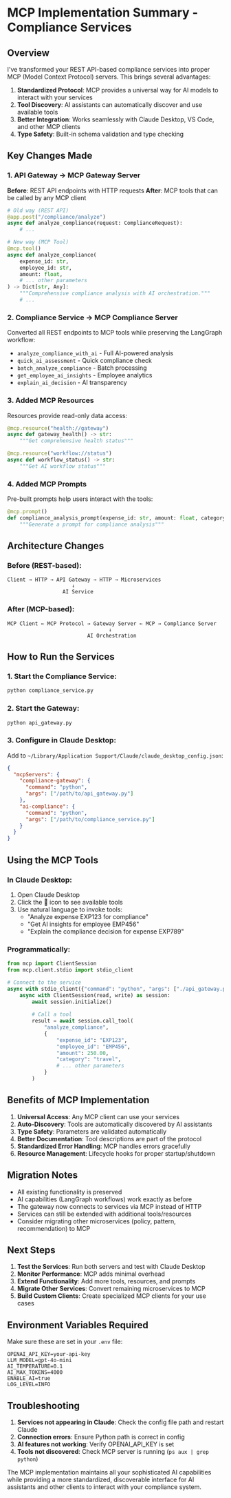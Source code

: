 # MCP Implementation Summary - Compliance Services

## Overview

I've transformed your REST API-based compliance services into proper MCP (Model Context Protocol) servers. This brings several advantages:

1. **Standardized Protocol**: MCP provides a universal way for AI models to interact with your services
2. **Tool Discovery**: AI assistants can automatically discover and use available tools
3. **Better Integration**: Works seamlessly with Claude Desktop, VS Code, and other MCP clients
4. **Type Safety**: Built-in schema validation and type checking

## Key Changes Made

### 1. API Gateway → MCP Gateway Server

**Before**: REST API endpoints with HTTP requests
**After**: MCP tools that can be called by any MCP client

```python
# Old way (REST API)
@app.post("/compliance/analyze")
async def analyze_compliance(request: ComplianceRequest):
    # ...

# New way (MCP Tool)
@mcp.tool()
async def analyze_compliance(
    expense_id: str,
    employee_id: str,
    amount: float,
    # ... other parameters
) -> Dict[str, Any]:
    """Comprehensive compliance analysis with AI orchestration."""
    # ...
```

### 2. Compliance Service → MCP Compliance Server

Converted all REST endpoints to MCP tools while preserving the LangGraph workflow:

- `analyze_compliance_with_ai` - Full AI-powered analysis
- `quick_ai_assessment` - Quick compliance check
- `batch_analyze_compliance` - Batch processing
- `get_employee_ai_insights` - Employee analytics
- `explain_ai_decision` - AI transparency

### 3. Added MCP Resources

Resources provide read-only data access:

```python
@mcp.resource("health://gateway")
async def gateway_health() -> str:
    """Get comprehensive health status"""

@mcp.resource("workflow://status")
async def workflow_status() -> str:
    """Get AI workflow status"""
```

### 4. Added MCP Prompts

Pre-built prompts help users interact with the tools:

```python
@mcp.prompt()
def compliance_analysis_prompt(expense_id: str, amount: float, category: str) -> str:
    """Generate a prompt for compliance analysis"""
```

## Architecture Changes

### Before (REST-based):
```
Client → HTTP → API Gateway → HTTP → Microservices
                     ↓
                  AI Service
```

### After (MCP-based):
```
MCP Client ← MCP Protocol → Gateway Server ← MCP → Compliance Server
                                 ↓
                          AI Orchestration
```

## How to Run the Services

### 1. Start the Compliance Service:
```bash
python compliance_service.py
```

### 2. Start the Gateway:
```bash
python api_gateway.py
```

### 3. Configure in Claude Desktop:

Add to `~/Library/Application Support/Claude/claude_desktop_config.json`:

```json
{
  "mcpServers": {
    "compliance-gateway": {
      "command": "python",
      "args": ["/path/to/api_gateway.py"]
    },
    "ai-compliance": {
      "command": "python",
      "args": ["/path/to/compliance_service.py"]
    }
  }
}
```

## Using the MCP Tools

### In Claude Desktop:
1. Open Claude Desktop
2. Click the 🔨 icon to see available tools
3. Use natural language to invoke tools:
   - "Analyze expense EXP123 for compliance"
   - "Get AI insights for employee EMP456"
   - "Explain the compliance decision for expense EXP789"

### Programmatically:
```python
from mcp import ClientSession
from mcp.client.stdio import stdio_client

# Connect to the service
async with stdio_client({"command": "python", "args": ["./api_gateway.py"]}) as (read, write):
    async with ClientSession(read, write) as session:
        await session.initialize()
        
        # Call a tool
        result = await session.call_tool(
            "analyze_compliance",
            {
                "expense_id": "EXP123",
                "employee_id": "EMP456",
                "amount": 250.00,
                "category": "travel",
                # ... other parameters
            }
        )
```

## Benefits of MCP Implementation

1. **Universal Access**: Any MCP client can use your services
2. **Auto-Discovery**: Tools are automatically discovered by AI assistants
3. **Type Safety**: Parameters are validated automatically
4. **Better Documentation**: Tool descriptions are part of the protocol
5. **Standardized Error Handling**: MCP handles errors gracefully
6. **Resource Management**: Lifecycle hooks for proper startup/shutdown

## Migration Notes

- All existing functionality is preserved
- AI capabilities (LangGraph workflows) work exactly as before
- The gateway now connects to services via MCP instead of HTTP
- Services can still be extended with additional tools/resources
- Consider migrating other microservices (policy, pattern, recommendation) to MCP

## Next Steps

1. **Test the Services**: Run both servers and test with Claude Desktop
2. **Monitor Performance**: MCP adds minimal overhead
3. **Extend Functionality**: Add more tools, resources, and prompts
4. **Migrate Other Services**: Convert remaining microservices to MCP
5. **Build Custom Clients**: Create specialized MCP clients for your use cases

## Environment Variables Required

Make sure these are set in your `.env` file:

```env
OPENAI_API_KEY=your-api-key
LLM_MODEL=gpt-4o-mini
AI_TEMPERATURE=0.1
AI_MAX_TOKENS=4000
ENABLE_AI=true
LOG_LEVEL=INFO
```

## Troubleshooting

1. **Services not appearing in Claude**: Check the config file path and restart Claude
2. **Connection errors**: Ensure Python path is correct in config
3. **AI features not working**: Verify OPENAI_API_KEY is set
4. **Tools not discovered**: Check MCP server is running (`ps aux | grep python`)

The MCP implementation maintains all your sophisticated AI capabilities while providing a more standardized, discoverable interface for AI assistants and other clients to interact with your compliance system.
